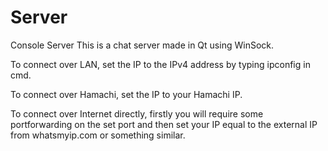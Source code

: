# Server
Console Server
This is a chat server made in Qt using WinSock.

To connect over LAN, set the IP to the IPv4 address by typing ipconfig in cmd.

To connect over Hamachi, set the IP to your Hamachi IP.

To connect over Internet directly, firstly you will require some portforwarding on the set port and then set your IP
equal to the external IP from whatsmyip.com or something similar.
